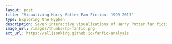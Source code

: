 ```yaml
---
layout: post
title: "Visualizing Harry Potter Fan Fiction: 1999-2017"
type: Exploring the Hyphen
description: Seven interactive visualizations of Harry Potter fan fiction metadata with an analysis and argument for the importance of fan fiction as a form of storytelling and as a means for marginalized communities to insert themselves into mainstream media.
image_url: /images/thumbs/hp-fanfic.png
ext_url: https://allisonking.github.io/fanfic-analysis
---
```

